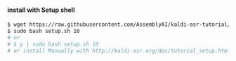 #### install with Setup shell
```sh
$ wget https://raw.githubusercontent.com/AssemblyAI/kaldi-asr-tutorial/master/setup.sh
$ sudo bash setup.sh 10 
# or 
# $ y | sudo bash setup.sh 10
# or install Manually with http://kaldi-asr.org/doc/tutorial_setup.html
```
